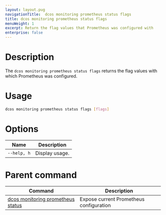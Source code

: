 ```yaml
---
layout: layout.pug
navigationTitle:  dcos monitoring prometheus status flags
title: dcos monitoring prometheus status flags
menuWeight: 1
excerpt: Return the flag values that Prometheus was configured with
enterprise: false
---
```


# Description

The `dcos monitoring prometheus status flags` returns the flag values with which Prometheus was configured.

# Usage

```bash
dcos monitoring prometheus status flags [flags]
```

# Options

| Name |  Description |
|---------|-------------|
| `--help, h`   |   Display usage. |

# Parent command

| Command | Description |
|---------|-------------|
| [dcos monitoring prometheus status](../../monitoring-prometheus-status/) | Expose current Prometheus configuration |

